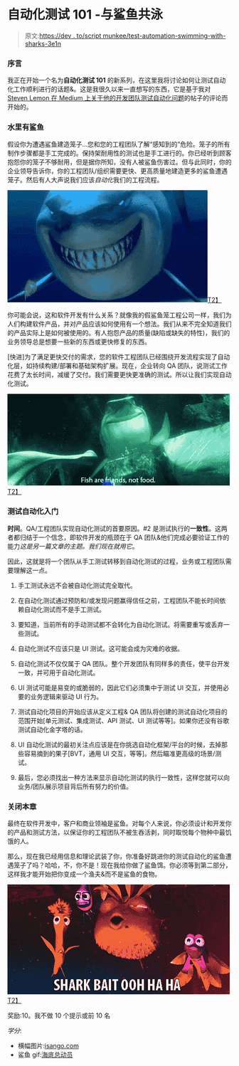 # 自动化测试 101 -与鲨鱼共泳

> 原文:[https://dev . to/script munkee/test-automation-swimming-with-sharks-3e1n](https://dev.to/scriptmunkee/test-automation-swimming-with-sharks-3e1n)

### [](#preamble)序言

我正在开始一个名为**自动化测试 101** 的新系列，在这里我将讨论如何让测试自动化工作顺利进行的话题&。这是我很久以来一直想写的东西，它是基于我对 [Steven Lemon 在 Medium 上关于他的开发团队](https://medium.com/@steven.lemon182)[测试自动化问题](https://medium.com/@steven.lemon182/our-teams-troubles-with-hand-written-automated-ui-tests-cb189cbbff90)的帖子的评论而开始的。

### 水里有鲨鱼

假设你为遭遇鲨鱼建造笼子...您和您的工程团队了解“感知到的”危险。笼子的所有制作步骤都是手工完成的。保持架耐用性的测试也是手工进行的。你已经听到顾客抱怨你的笼子不够耐用，但是据你所知，没有人被鲨鱼伤害过。但与此同时，你的企业领导告诉你，你的工程团队/组织需要更快、更高质量地建造更多的鲨鱼遭遇笼子。然后有人大声说我们应该*自动化*我们的工程流程。

[![Smiling Shark](img/a845bfa2df44682fe6414fb7061f7be5.png)T2】](https://i.giphy.com/media/d61HjTO829HXO/giphy.gif)

你可能会说，这和软件开发有什么关系？就像我的假鲨鱼笼工程公司一样，我们为人们构建软件产品，并对产品应该如何使用有一个想法。我们从来不完全知道我们的产品实际上是如何被使用的。有人抱怨产品的质量(缺陷或缺失的特性)，我们的业务领导总是想要一些新的东西或更快修复的东西。

[快进]为了满足更快交付的需求，您的软件工程团队已经围绕开发流程实现了自动化层，如持续构建/部署和基础架构扩展。现在，企业转向 QA 团队，说测试工作花费了太长时间，减缓了交付。我们需要更快更准确的测试。所以让我们实现自动化测试。

[![More Sharks](img/ae7b78fbb70b6614d55a521f09a0f7ad.png)T2】](https://i.giphy.com/media/QiCpt3n2WsZq/giphy.gif)

### [](#getting-started-with-test-automation)测试自动化入门

**时间**。QA/工程团队实现自动化测试的首要原因。#2 是测试执行的**一致性**。这两者都归结于一个信念，即软件开发的瓶颈在于 QA 团队&他们完成必要验证工作的能力*这是另一篇文章的主题。我们现在就用它*。

因此，这就是将一个团队从手工测试转移到自动化测试的过程，业务或工程团队需要理解这一点。

1.  手工测试永远不会被自动化测试完全取代。

2.  在自动化测试通过预防和/或发现问题赢得信任之前，工程团队不能长时间依赖自动化测试而不是手工测试。

3.  要知道，当前所有的手动测试都不会转化为自动化测试。将需要重写或丢弃一些测试。

4.  自动化测试不应该只是 UI 测试。这可能会成为灾难的收据。

5.  自动化测试不仅仅属于 QA 团队。整个开发团队有同样多的责任，使平台开发一致，并可用于自动化测试。

6.  UI 测试可能是易变的或脆弱的，因此它们必须集中于测试 UI 交互，并使用必要的业务逻辑来驱动 UI 行为。

7.  测试自动化项目的开始应该从定义工程& QA 团队将创建的测试自动化项目的范围开始[单元测试、集成测试、API 测试、UI 测试等等]。如果你还没有谷歌测试自动化金字塔的话。

8.  UI 自动化测试的最初关注点应该是在你挑选自动化框架/平台的时候，去掉那些容易摘到的果子[BVT，通用 UI 交互，等等]。然后瞄准更高级的场景/测试。

9.  最后，您必须找出一种方法来显示自动化测试的执行一致性，这样您就可以向业务/团队展示项目背后所有努力的价值。

### [](#closing-this-chapter)关闭本章

最终在软件开发中，客户和商业领袖是鲨鱼。对每个人来说，你必须设计和开发你的产品和测试方法，以保证你的工程团队不被生吞活剥，同时取悦每个物种中最饥饿的人。

那么，现在我已经用信息和理论武装了你，你准备好跳进你的测试自动化的鲨鱼遭遇笼子了吗？哈哈，不，你不是！现在我给你做了鲨鱼饵。你必须等到第二部分，这样我才能开始把你变成一个渔夫&而不是鲨鱼的食物。

[![Shark Bait](img/d6a8e40af8eb88933cb1c6b22c5c6d52.png)T2】](https://i.giphy.com/media/My9BTPlUtvt3W/giphy.gif)

奖励:10。我不做 10 个提示或前 10 名

*学分*:

*   横幅图片:[isango.com](https://www.isango.com/theguidebook/swim-with-sharks/)
*   鲨鱼 gif:[海底总动员](https://www.imdb.com/title/tt0266543/)